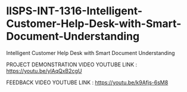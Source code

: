 # llSPS-INT-1316-Intelligent-Customer-Help-Desk-with-Smart-Document-Understanding
Intelligent Customer Help Desk with Smart Document Understanding

PROJECT DEMONSTRATION VIDEO YOUTUBE LINK : https://youtu.be/ylAqQxB2cgU

FEEDBACK VIDEO YOUTUBE LINK : https://youtu.be/k9Afjs-6sM8
